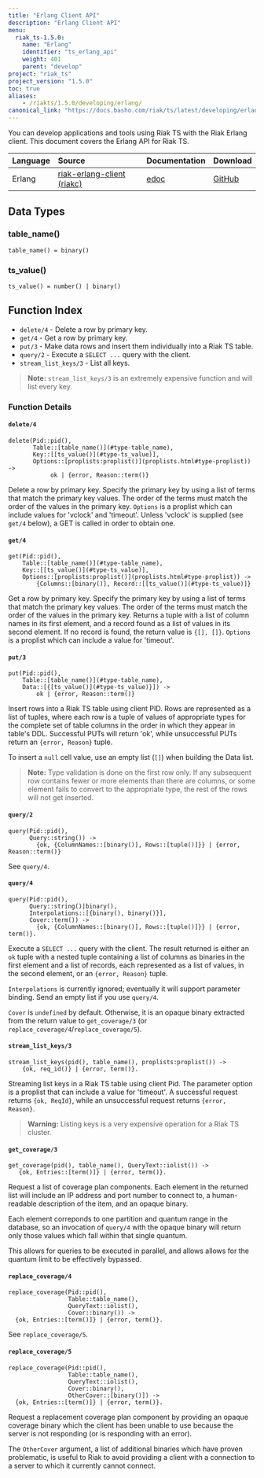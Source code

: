 ```yaml
---
title: "Erlang Client API"
description: "Erlang Client API"
menu:
  riak_ts-1.5.0:
    name: "Erlang"
    identifier: "ts_erlang_api"
    weight: 401
    parent: "develop"
project: "riak_ts"
project_version: "1.5.0"
toc: true
aliases:
    - /riakts/1.5.0/developing/erlang/
canonical_link: "https://docs.basho.com/riak/ts/latest/developing/erlang"
---
```



You can develop applications and tools using Riak TS with the Riak Erlang client.
This document covers the Erlang API for Riak TS.

Language | Source | Documentation | Download
:--------|:-------|:--------------|:--------
Erlang | [riak-erlang-client (riakc)](https://github.com/basho/riak-erlang-client) | [edoc](http://basho.github.com/riak-erlang-client/) | [GitHub](https://github.com/basho/riak-erlang-client)


## Data Types

### table_name()

`table_name() = binary()`


### ts_value()

`ts_value() = number() | binary()`


## Function Index

* `delete/4` - Delete a row by primary key.
* `get/4` - Get a row by primary key.
* `put/3` - Make data rows and insert them individually into a Riak TS table.
* `query/2` - Execute a `SELECT ...` query with the client.
* `stream_list_keys/3` - List all keys.

>**Note:** `stream_list_keys/3` is an extremely expensive function and will list every key.


### Function Details

#### `delete/4`

```
delete(Pid::pid(),
       Table::[table_name()](#type-table_name),
       Key::[[ts_value()](#type-ts_value)],
       Options::[proplists:proplist()](proplists.html#type-proplist)) ->
            ok | {error, Reason::term()}
```

Delete a row by primary key. Specify the primary key by using a list of terms that match the primary key values. The order of the terms must match the order of the values in the primary key. `Options` is a proplist which can include values for 'vclock' and 'timeout'. Unless 'vclock' is supplied (see `get/4` below), a GET is called in order to obtain one.


#### `get/4`

```
get(Pid::pid(),
    Table::[table_name()](#type-table_name),
    Key::[[ts_value()](#type-ts_value)],
    Options::[proplists:proplist()](proplists.html#type-proplist)) ->
        {Columns::[binary()], Record::[[ts_value()](#type-ts_value)]}
```

Get a row by primary key. Specify the primary key by using a list of terms that match the primary key values. The order of the terms must match the order of the values in the primary key. Returns a tuple with a list of column names in its first element, and a record found as a list of values in its second element. If no record is found, the return value is `{[], []}`. `Options` is a proplist which can include a value for 'timeout'.


#### `put/3`

```
put(Pid::pid(),
    Table::[table_name()](#type-table_name),
    Data::[{[ts_value()](#type-ts_value)}]) ->
        ok | {error, Reason::term()}
```

Insert rows into a Riak TS table using client PID. Rows are represented as a list of tuples, where each row is a tuple of values of appropriate types for the complete set of table columns in the order in which they appear in table's DDL. Successful PUTs will return 'ok', while unsuccessful PUTs return an `{error, Reason}` tuple.

To insert a `null` cell value, use an empty list (`[]`) when building the Data list.

>**Note:** Type validation is done on the first row only. If any subsequent row contains fewer or more elements than there are columns, or some element fails to convert to the appropriate type, the rest of the rows will not get inserted.


#### `query/2`

```
query(Pid::pid(),
      Query::string()) ->
        {ok, {ColumnNames::[binary()], Rows::[tuple()]}} | {error, Reason::term()}
```

See `query/4`.

#### `query/4`

```
query(Pid::pid(),
      Query::string()|binary(),
      Interpolations::[{binary(), binary()}],
      Cover::term()) ->
        {ok, {ColumnNames::[binary()], Rows::[tuple()]}} | {error, term()}.
```

Execute a `SELECT ...` query with the client. The result returned is either an `ok` tuple with a nested tuple containing a list of columns as binaries in the first element and a list of records, each represented as a list of values, in the second element, or an `{error, Reason}` tuple.

`Interpolations` is currently ignored; eventually it will support
parameter binding. Send an empty list if you use `query/4`.

`Cover` is `undefined` by default. Otherwise, it is an opaque binary
extracted from the return value to `get_coverage/3` (or
`replace_coverage/4`/`replace_coverage/5`).

#### `stream_list_keys/3`

```
stream_list_keys(pid(), table_name(), proplists:proplist()) ->
    {ok, req_id()} | {error, term()}.
```

Streaming list keys in a Riak TS table using client Pid. The parameter option is a proplist that can include a value for 'timeout'. A successful request returns `{ok, ReqId}`, while an unsuccessful request returns `{error, Reason}`.

>**Warning:** Listing keys is a very expensive operation for a Riak TS cluster.

#### `get_coverage/3`

```
get_coverage(pid(), table_name(), QueryText::iolist()) ->
   {ok, Entries::[term()]} | {error, term()}.
```

Request a list of coverage plan components. Each element in the
returned list will include an IP address and port number to connect
to, a human-readable description of the item, and an opaque binary.

Each element correponds to one partition and quantum range in the
database, so an invocation of `query/4` with the opaque binary will
return only those values which fall within that single quantum.

This allows for queries to be executed in parallel, and allows allows
for the quantum limit to be effectively bypassed.

#### `replace_coverage/4`

```
replace_coverage(Pid::pid(),
                 Table::table_name(),
                 QueryText::iolist(),
                 Cover::binary()) ->
  {ok, Entries::[term()]} | {error, term()}.
```

See `replace_coverage/5`.

#### `replace_coverage/5`

```
replace_coverage(Pid::pid(),
                 Table::table_name(),
                 QueryText::iolist(),
                 Cover::binary(),
                 OtherCover::[binary()]) ->
  {ok, Entries::[term()]} | {error, term()}.
```

Request a replacement coverage plan component by providing an opaque
coverage binary which the client has been unable to use because the
server is not responding (or is responding with an error).

The `OtherCover` argument, a list of additional binaries which have
proven problematic, is useful to Riak to avoid providing a client with
a connection to a server to which it currently cannot connect.
